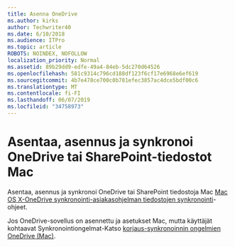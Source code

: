 ```yaml
---
title: Asenna OneDrive
ms.author: kirks
author: Techwriter40
ms.date: 6/10/2018
ms.audience: ITPro
ms.topic: article
ROBOTS: NOINDEX, NOFOLLOW
localization_priority: Normal
ms.assetid: 89b29dd9-edfe-49a4-84eb-5dc270d64526
ms.openlocfilehash: 581c9314c796cd188df123f6cf17e6968e6ef619
ms.sourcegitcommit: 4b7e478ce700c0b781efec3857ac4dce5bdf00c6
ms.translationtype: MT
ms.contentlocale: fi-FI
ms.lasthandoff: 06/07/2019
ms.locfileid: "34758973"
---
```

# <a name="install-setup-and-sync-onedrive-or-sharepoint-files-on-mac"></a>Asentaa, asennus ja synkronoi OneDrive tai SharePoint-tiedostot Mac 

Asentaa, asennus ja synkronoi OneDrive tai SharePoint tiedostoja Mac [Mac OS X-OneDrive synkronointi-asiakasohjelman tiedostojen synkronointi](https://support.office.com/article/sync-files-with-the-onedrive-sync-client-on-mac-os-x-d11b9f29-00bb-4172-be39-997da46f913f)-ohjeet.

Jos OneDrive-sovellus on asennettu ja asetukset Mac, mutta käyttäjät kohtaavat Synkronointiongelmat-Katso [korjaus-synkronoinnin ongelmien OneDrive (Mac)](https://support.office.com/article/fix-onedrive-sync-problems-on-a-mac-af3012d7-13ec-4ac9-bbb1-ebcd2a0cd756?ui=en-US&amp;rs=en-US&amp;ad=US).



